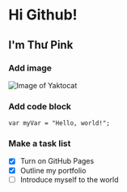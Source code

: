 # Hi Github!
## I'm Thư Pink

### Add image
![Image of Yaktocat](https://octodex.github.com/images/yaktocat.png)

### Add code block

````
var myVar = "Hello, world!";
````

### Make a task list

- [x] Turn on GitHub Pages
- [x] Outline my portfolio
- [ ] Introduce myself to the world
